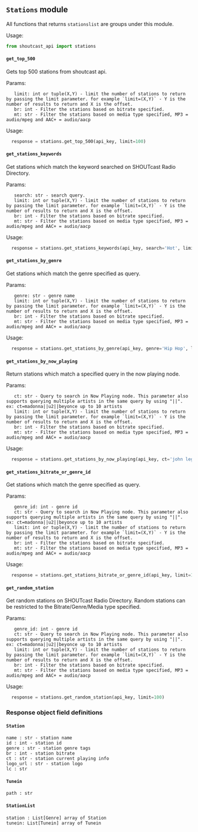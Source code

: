 ## `Stations` module
All functions that returns `stationslist` are groups under this module.

Usage:
```python
from shoutcast_api import stations
```

#### `get_top_500`
Gets top 500 stations from shoutcast api.

Params:
```api_key: str - API Dev Key.
   limit: int or tuple(X,Y) - limit the number of stations to return by passing the limit parameter. for example `limit=(X,Y)` - Y is the number of results to return and X is the offset.
   br: int - Filter the stations based on bitrate specified.
   mt: str - Filter the stations based on media type specified, MP3 = audio/mpeg and AAC+ = audio/aacp
```

Usage:
```python
  response = stations.get_top_500(api_key, limit=100)
```

#### `get_stations_keywords`
 Get stations which match the keyword searched on SHOUTcast Radio Directory.

Params:
```api_key: str - API Dev Key.
   search: str - search query.
   limit: int or tuple(X,Y) - limit the number of stations to return by passing the limit parameter. for example `limit=(X,Y)` - Y is the number of results to return and X is the offset.
   br: int - Filter the stations based on bitrate specified.
   mt: str - Filter the stations based on media type specified, MP3 = audio/mpeg and AAC+ = audio/aacp
```

Usage:
```python
  response = stations.get_stations_keywords(api_key, search='Hot', limit=100, br=128)
```

#### `get_stations_by_genre`
 Get stations which match the genre specified as query.

Params:
```api_key: str - API Dev Key.
   genre: str - genre name
   limit: int or tuple(X,Y) - limit the number of stations to return by passing the limit parameter. for example `limit=(X,Y)` - Y is the number of results to return and X is the offset.
   br: int - Filter the stations based on bitrate specified.
   mt: str - Filter the stations based on media type specified, MP3 = audio/mpeg and AAC+ = audio/aacp
```

Usage:
```python
  response = stations.get_stations_by_genre(api_key, genre='Hip Hop', limit=100, br=128)
```


#### `get_stations_by_now_playing`
 Return stations which match a specified query in the now playing node. 

Params:
```api_key: str - API Dev Key.
   ct: str - Query to search in Now Playing node. This parameter also supports querying multiple artists in the same query by using "||". ex: ct=madonna||u2||beyonce up to 10 artists 
   limit: int or tuple(X,Y) - limit the number of stations to return by passing the limit parameter. for example `limit=(X,Y)` - Y is the number of results to return and X is the offset.
   br: int - Filter the stations based on bitrate specified.
   mt: str - Filter the stations based on media type specified, MP3 = audio/mpeg and AAC+ = audio/aacp
```

Usage:
```python
  response = stations.get_stations_by_now_playing(api_key, ct='john legend', limit=100, br=128)
```

#### `get_stations_bitrate_or_genre_id`
  Get stations which match the genre specified as query.

Params:
```api_key: str - API Dev Key.
   genre_id: int - genre id
   ct: str - Query to search in Now Playing node. This parameter also supports querying multiple artists in the same query by using "||". ex: ct=madonna||u2||beyonce up to 10 artists 
   limit: int or tuple(X,Y) - limit the number of stations to return by passing the limit parameter. for example `limit=(X,Y)` - Y is the number of results to return and X is the offset.
   br: int - Filter the stations based on bitrate specified.
   mt: str - Filter the stations based on media type specified, MP3 = audio/mpeg and AAC+ = audio/aacp
```

Usage:
```python
  response = stations.get_stations_bitrate_or_genre_id(api_key, limit=100, br=128, genre_id=25)
```

#### `get_random_station`
 Get random stations on SHOUTcast Radio Directory. Random stations can be restricted to the Bitrate/Genre/Media type specified.

Params:
```api_key: str - API Dev Key.
   genre_id: int - genre id
   ct: str - Query to search in Now Playing node. This parameter also supports querying multiple artists in the same query by using "||". ex: ct=madonna||u2||beyonce up to 10 artists 
   limit: int or tuple(X,Y) - limit the number of stations to return by passing the limit parameter. for example `limit=(X,Y)` - Y is the number of results to return and X is the offset.
   br: int - Filter the stations based on bitrate specified.
   mt: str - Filter the stations based on media type specified, MP3 = audio/mpeg and AAC+ = audio/aacp
```

Usage:
```python
  response = stations.get_random_station(api_key, limit=100)
```



### Response object field definitions

#### `Station`

```
name : str - station name
id : int - station id
genre : str - station genre tags
br : int - station bitrate
ct : str - station current playing info
logo_url : str - station logo
lc : str
```

#### `Tunein`

```
path : str
```

#### `StationList`

```
station : List[Genre] array of Station
tunein: List[Tunein] array of Tunein
```